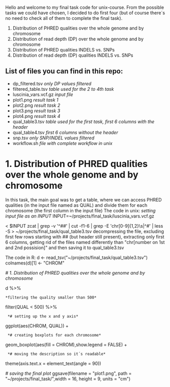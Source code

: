 Hello and welcome to my final task code for unix-course. 
From the possible tasks we could have chosen, I decided to do first four (but of course there´s no need to check all of them to complete the final task).
1. Distribution of PHRED qualities over the whole genome and by chromosome
2. Distribution of read depth (DP) over the whole genome and by chromosome
3. Distribution of PHRED qualities INDELS vs. SNPs
4. Distribution of read depth (DP) qualities INDELS vs. SNPs


## List of files you can find in this repo:
- dp_filtered.tsv  *only DP values filtered*
- filtered_table.tsv *table used for the 2 to 4th task*
- luscinia_vars.vcf.gz *input file*
- plot1.png *result task 1*
- plot2.png *result task 2*
- plot3.png *result task 3*
- plot4.png *result task 4*
- qual_table3.tsv *table used for the first task, first 6 columns with the header*
- qual_table4.tsv  *first 6 columns without the header*
- snp.tsv  *only SNP/INDEL values filtered*
- workflow.sh  *file with complete workflow in unix*

# 1. Distribution of PHRED qualities over the whole genome and by chromosome
In this task, the main goal was to get a table, where we can access PHRED qualities (in the input file named as QUAL) and divide them for each chromosome (the first column in the input file)
The code in unix:
*setting input file as an INPUT*
INPUT=~/projects/final_task/luscinia_vars.vcf.gz  

< $INPUT zcat | grep -v '^##' | cut -f1-6 | grep -E 'chr[0-9]{1,2}\s|^#' | less -S  > ~/projects/final_task/qual_table3.tsv
decompressing the file, excluding first few rows starting with ## (but header still present), extracting only first 6 columns, getting rid of the files named differently than "chr[number on 1st and 2nd possision]" and then saving it to qual_table3.tsv

The code in R:
d <- read_tsv("~/projects/final_task/qual_table3.tsv")
colnames(d)[1] <- "CHROM"

*# 1. Distribution of PHRED qualities over the whole genome and by chromosome*

d %>% 

    *filtering the quality smaller than 500*
  filter(QUAL < 500) %>% 

  
     *# setting up the x and y axis*
  ggplot(aes(CHROM, QUAL)) + 

     *# creating boxplots for each chromosome*
  geom_boxplot(aes(fill = CHROM),show.legend = FALSE) +

     *# moving the description so it´s readable*
  theme(axis.text.x = element_text(angle = 90))

   *# saving the final plot*
ggsave(filename = "plot1.png", path = "~/projects/final_task/",width = 16, height = 9, units = "cm")




